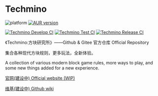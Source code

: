 # Techmino

![platform](https://img.shields.io/badge/platform-windows%20%7C%20linux%20%7C%20android%20%7C%20macos%20%7C%20ios-brightgreen.svg)
[![AUR version](https://img.shields.io/aur/version/techmino-client?label=AUR&logo=archlinux)](https://aur.archlinux.org/packages/techmino-client)


[![Techmino Develop CI](https://github.com/26F-Studio/Techmino/actions/workflows/dev.yml/badge.svg)](https://github.com/26F-Studio/Techmino/actions/workflows/dev.yml) [![Techmino Test CI](https://github.com/26F-Studio/Techmino/actions/workflows/test.yml/badge.svg)](https://github.com/26F-Studio/Techmino/actions/workflows/test.yml) [![Techmino Release CI](https://github.com/26F-Studio/Techmino/actions/workflows/release.yml/badge.svg)](https://github.com/26F-Studio/Techmino/actions/workflows/release.yml)

《Techmino:方块研究所》——Github & Gitee 官方仓库 Official Repository

集合各种现代方块规则，更多玩法，全新体验。

A collection of various modern block game rules, more ways to play, and some new things added for a new experience.

[官网(建设中) Official website (WIP)](http://home.techmino.org)

[维基(建设中) Github wiki](https://github.com/26F-Studio/Techmino/wiki)
